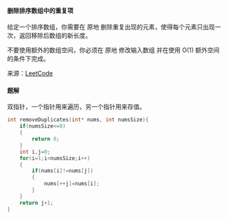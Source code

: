 #### 删除排序数组中的重复项

给定一个排序数组，你需要在 原地 删除重复出现的元素，使得每个元素只出现一次，返回移除后数组的新长度。

不要使用额外的数组空间，你必须在 原地 修改输入数组 并在使用 O(1) 额外空间的条件下完成。

来源：[LeetCode](https://leetcode-cn.com/problems/remove-duplicates-from-sorted-array)

#### 题解

双指针，一个指针用来遍历，另一个指针用来存值。

````C
int removeDuplicates(int* nums, int numsSize){
    if(numsSize<=0)
    {
        return 0;
    }
    int i,j=0;
    for(i=1;i<numsSize;i++)
    {
        if(nums[i]!=nums[j])
        {
            nums[++j]=nums[i];
        }
    }
    return j+1;
}
````